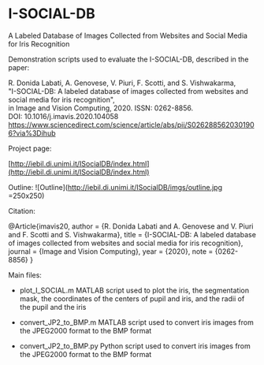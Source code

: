 # I-SOCIAL-DB
A Labeled Database of Images Collected from Websites and Social Media for Iris Recognition

Demonstration scripts used to evaluate the I-SOCIAL-DB, described in the paper:

R. Donida Labati, A. Genovese, V. Piuri, F. Scotti, and S. Vishwakarma, <br/>
"I-SOCIAL-DB: A labeled database of images collected from websites and social media for iris recognition", <br/>
in Image and Vision Computing, 2020. ISSN: 0262-8856.<br/>
DOI: 10.1016/j.imavis.2020.104058<br/>
https://www.sciencedirect.com/science/article/abs/pii/S0262885620301906?via%3Dihub

Project page:

[http://iebil.di.unimi.it/ISocialDB/index.html](http://iebil.di.unimi.it/ISocialDB/index.html)

Outline:
![Outline](http://iebil.di.unimi.it/ISocialDB/imgs/outline.jpg =250x250)

Citation:

@Article{imavis20,
    author = {R. Donida Labati and A. Genovese and V. Piuri and F. Scotti and S. Vishwakarma},
    title = {I-SOCIAL-DB: A labeled database of images collected from websites and social media for iris recognition},
    journal = {Image and Vision Computing},
    year = {2020},
    note = {0262-8856}
}

Main files:

- plot_I_SOCIAL.m
  MATLAB script used to plot the iris, the segmentation mask, the coordinates of the centers of pupil and iris, and the radii of the pupil and the iris
  
- convert_JP2_to_BMP.m
  MATLAB script used to convert iris images from the JPEG2000 format to the BMP format
  
- convert_JP2_to_BMP.py
  Python script used to convert iris images from the JPEG2000 format to the BMP format
